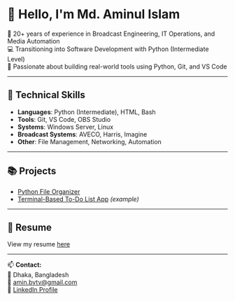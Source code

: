 # 👋 Hello, I'm Md. Aminul Islam

🎯 20+ years of experience in Broadcast Engineering, IT Operations, and Media Automation  
💻 Transitioning into Software Development with Python (Intermediate Level)  
🚀 Passionate about building real-world tools using Python, Git, and VS Code

---

## 🔧 Technical Skills
- **Languages**: Python (Intermediate), HTML, Bash
- **Tools**: Git, VS Code, OBS Studio
- **Systems**: Windows Server, Linux
- **Broadcast Systems**: AVECO, Harris, Imagine
- **Other**: File Management, Networking, Automation

---

## 📚 Projects
- [Python File Organizer](https://github.com/MAIslam1974/python-file-organizer)  
- [Terminal-Based To-Do List App](https://github.com/MAIslam1974/todo-cli-app) *(example)*

---

## 📜 Resume
View my resume [here](https://github.com/MAIslam1974/md-aminul-resume/blob/main/Md_Aminul_Islam_Resume.pdf)

---

📫 **Contact:**  
📍 Dhaka, Bangladesh  
📧 [amin.bvtv@gmail.com](mailto:amin.bvtv@gmail.com)  
🔗 [LinkedIn Profile](https://www.linkedin.com/in/md-aminul-islam-dev)

